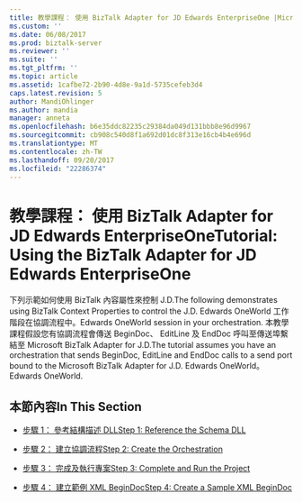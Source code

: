 ```yaml
---
title: 教學課程： 使用 BizTalk Adapter for JD Edwards EnterpriseOne |Microsoft 文件
ms.custom: ''
ms.date: 06/08/2017
ms.prod: biztalk-server
ms.reviewer: ''
ms.suite: ''
ms.tgt_pltfrm: ''
ms.topic: article
ms.assetid: 1cafbe72-2b90-4d8e-9a1d-5735cefeb3d4
caps.latest.revision: 5
author: MandiOhlinger
ms.author: mandia
manager: anneta
ms.openlocfilehash: b6e35ddc82235c29384da049d131bbb8e96d9967
ms.sourcegitcommit: cb908c540d8f1a692d01dc8f313e16cb4b4e696d
ms.translationtype: MT
ms.contentlocale: zh-TW
ms.lasthandoff: 09/20/2017
ms.locfileid: "22286374"
---
```

# <a name="tutorial-using-the-biztalk-adapter-for-jd-edwards-enterpriseone"></a><span data-ttu-id="308c9-102">教學課程： 使用 BizTalk Adapter for JD Edwards EnterpriseOne</span><span class="sxs-lookup"><span data-stu-id="308c9-102">Tutorial: Using the BizTalk Adapter for JD Edwards EnterpriseOne</span></span>
<span data-ttu-id="308c9-103">下列示範如何使用 BizTalk 內容屬性來控制 J.D.</span><span class="sxs-lookup"><span data-stu-id="308c9-103">The following demonstrates using BizTalk Context Properties to control the J.D.</span></span>  <span data-ttu-id="308c9-104">Edwards OneWorld 工作階段在協調流程中。</span><span class="sxs-lookup"><span data-stu-id="308c9-104">Edwards OneWorld session in your orchestration.</span></span> <span data-ttu-id="308c9-105">本教學課程假設您有協調流程會傳送 BeginDoc、 EditLine 及 EndDoc 呼叫至傳送埠繫結至 Microsoft BizTalk Adapter for J.D.</span><span class="sxs-lookup"><span data-stu-id="308c9-105">The tutorial assumes you have an orchestration that sends BeginDoc, EditLine and EndDoc calls to a send port bound to the Microsoft BizTalk Adapter for J.D.</span></span> <span data-ttu-id="308c9-106">Edwards OneWorld。</span><span class="sxs-lookup"><span data-stu-id="308c9-106">Edwards OneWorld.</span></span>  
  
## <a name="in-this-section"></a><span data-ttu-id="308c9-107">本節內容</span><span class="sxs-lookup"><span data-stu-id="308c9-107">In This Section</span></span>  
  
-   [<span data-ttu-id="308c9-108">步驟 1： 參考結構描述 DLL</span><span class="sxs-lookup"><span data-stu-id="308c9-108">Step 1: Reference the Schema DLL</span></span>](../core/step-1-reference-the-schema-dll1.md)  
  
-   [<span data-ttu-id="308c9-109">步驟 2： 建立協調流程</span><span class="sxs-lookup"><span data-stu-id="308c9-109">Step 2: Create the Orchestration</span></span>](../core/step-2-create-the-orchestration2.md)  
  
-   [<span data-ttu-id="308c9-110">步驟 3： 完成及執行專案</span><span class="sxs-lookup"><span data-stu-id="308c9-110">Step 3: Complete and Run the Project</span></span>](../core/step-3-complete-and-run-the-project1.md)  
  
-   [<span data-ttu-id="308c9-111">步驟 4： 建立範例 XML BeginDoc</span><span class="sxs-lookup"><span data-stu-id="308c9-111">Step 4: Create a Sample XML BeginDoc</span></span>](../core/step-4-create-a-sample-xml-begindoc2.md)